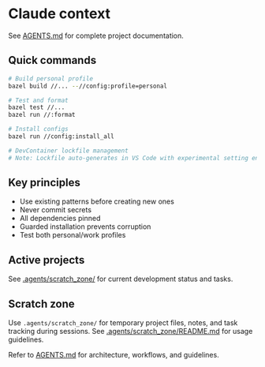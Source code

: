 # Claude context

See [AGENTS.md](../AGENTS.md) for complete project documentation.

## Quick commands

```bash
# Build personal profile
bazel build //... --//config:profile=personal

# Test and format
bazel test //...
bazel run //:format

# Install configs
bazel run //config:install_all

# DevContainer lockfile management
# Note: Lockfile auto-generates in VS Code with experimental setting enabled
```

## Key principles

- Use existing patterns before creating new ones
- Never commit secrets
- All dependencies pinned
- Guarded installation prevents corruption
- Test both personal/work profiles

## Active projects

See [.agents/scratch_zone/](.agents/scratch_zone/) for current development status and tasks.

## Scratch zone

Use `.agents/scratch_zone/` for temporary project files, notes, and task tracking during sessions. See [.agents/scratch_zone/README.md](.agents/scratch_zone/README.md) for usage guidelines.

Refer to [AGENTS.md](../AGENTS.md) for architecture, workflows, and guidelines.
